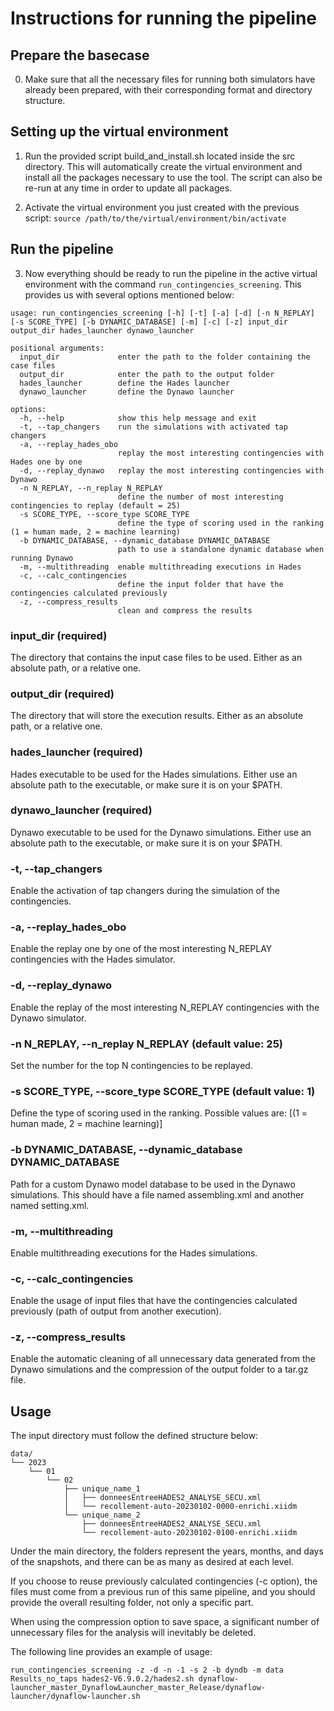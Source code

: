 
# Instructions for running the pipeline

## Prepare the basecase

0. Make sure that all the necessary files for running both simulators have 
already been prepared, with their corresponding format and directory structure.

## Setting up the virtual environment

1. Run the provided script build_and_install.sh located inside the src directory. 
This will automatically create the virtual environment and install all the 
packages necessary to use the tool. The script can also be re-run at any time 
in order to update all packages.

2. Activate the virtual environment you just created with the previous script: 
`source /path/to/the/virtual/environment/bin/activate`

## Run the pipeline

3. Now everything should be ready to run the pipeline in the active virtual environment 
with the command `run_contingencies_screening`. This provides us with several options mentioned below:
```
usage: run_contingencies_screening [-h] [-t] [-a] [-d] [-n N_REPLAY] [-s SCORE_TYPE] [-b DYNAMIC_DATABASE] [-m] [-c] [-z] input_dir output_dir hades_launcher dynawo_launcher

positional arguments:
  input_dir             enter the path to the folder containing the case files
  output_dir            enter the path to the output folder
  hades_launcher        define the Hades launcher
  dynawo_launcher       define the Dynawo launcher

options:
  -h, --help            show this help message and exit
  -t, --tap_changers    run the simulations with activated tap changers
  -a, --replay_hades_obo
                        replay the most interesting contingencies with Hades one by one
  -d, --replay_dynawo   replay the most interesting contingencies with Dynawo
  -n N_REPLAY, --n_replay N_REPLAY
                        define the number of most interesting contingencies to replay (default = 25)
  -s SCORE_TYPE, --score_type SCORE_TYPE
                        define the type of scoring used in the ranking (1 = human made, 2 = machine learning)
  -b DYNAMIC_DATABASE, --dynamic_database DYNAMIC_DATABASE
                        path to use a standalone dynamic database when running Dynawo
  -m, --multithreading  enable multithreading executions in Hades
  -c, --calc_contingencies
                        define the input folder that have the contingencies calculated previously
  -z, --compress_results
                        clean and compress the results
```

### input_dir (required)

The directory that contains the input case files to be used. Either as an absolute path, or a relative one.

### output_dir (required)

The directory that will store the execution results. Either as an absolute path, or a relative one.

### hades_launcher (required)

Hades executable to be used for the Hades simulations. Either use an absolute path to the executable,
or make sure it is on your $PATH.

### dynawo_launcher (required)

Dynawo executable to be used for the Dynawo simulations. Either use an absolute path to the executable,
or make sure it is on your $PATH.

### -t, --tap_changers

Enable the activation of tap changers during the simulation of the contingencies.

### -a, --replay_hades_obo

Enable the replay one by one of the most interesting N_REPLAY contingencies with the Hades simulator.

### -d, --replay_dynawo

Enable the replay of the most interesting N_REPLAY contingencies with the Dynawo simulator.

### -n N_REPLAY, --n_replay N_REPLAY (default value: 25)

Set the number for the top N contingencies to be replayed.

### -s SCORE_TYPE, --score_type SCORE_TYPE (default value: 1)

Define the type of scoring used in the ranking. Possible values are: 
[(1 = human made, 2 = machine learning)]

### -b DYNAMIC_DATABASE, --dynamic_database DYNAMIC_DATABASE

Path for a custom Dynawo model database to be used in the Dynawo simulations. This should have a file named assembling.xml and another named setting.xml.

### -m, --multithreading

Enable multithreading executions for the Hades simulations.

### -c, --calc_contingencies

Enable the usage of input files that have the contingencies calculated previously (path of output from another execution).

### -z, --compress_results

Enable the automatic cleaning of all unnecessary data generated from the Dynawo simulations and 
the compression of the output folder to a tar.gz file.

## Usage

The input directory must follow the defined structure below:

```
data/
└── 2023
    └── 01
        └── 02
            ├── unique_name_1
            │   ├── donneesEntreeHADES2_ANALYSE_SECU.xml
            │   └── recollement-auto-20230102-0000-enrichi.xiidm
            └── unique_name_2
                ├── donneesEntreeHADES2_ANALYSE_SECU.xml
                └── recollement-auto-20230102-0100-enrichi.xiidm
```
                
Under the main directory, the folders represent the years, months, and days of the snapshots, and there can be as many as desired at each level.

If you choose to reuse previously calculated contingencies (-c option), the files must come from a previous run of this same pipeline, and you should provide the overall resulting folder, not only a specific part.

When using the compression option to save space, a significant number of unnecessary files for the analysis will inevitably be deleted.

The following line provides an example of usage:
```
run_contingencies_screening -z -d -n -1 -s 2 -b dyndb -m data Results_no_taps hades2-V6.9.0.2/hades2.sh dynaflow-launcher_master_DynaflowLauncher_master_Release/dynaflow-launcher/dynaflow-launcher.sh
```

